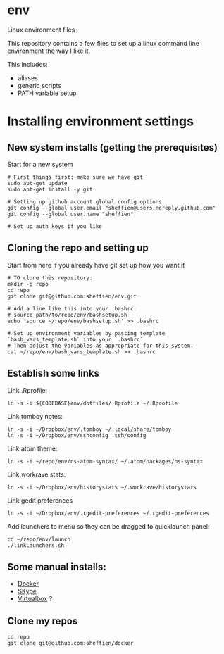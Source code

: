 # env
Linux environment files

This repository contains a few files to set up a linux command line environment the way I like it.

This includes:

* aliases
* generic scripts
* PATH variable setup


# Installing environment settings

## New system installs (getting the prerequisites)
Start for a new system

	# First things first: make sure we have git
	sudo apt-get update
	sudo apt-get install -y git
	
	# Setting up github account global config options
	git config --global user.email "sheffien@users.noreply.github.com"
	git config --global user.name "sheffien"
	
	# Set up auth keys if you like

## Cloning the repo and setting up
Start from here if you already have git set up how you want it

	# TO clone this repository:
	mkdir -p repo
	cd repo
	git clone git@github.com:sheffien/env.git

	# Add a line like this into your .bashrc:
	# source path/to/repo/env/bashsetup.sh
	echo 'source ~/repo/env/bashsetup.sh' >> .bashrc
	
	# Set up environment variables by pasting template `bash_vars_template.sh` into your `.bashrc`
	# Then adjust the variables as appropriate for this system.
	cat ~/repo/env/bash_vars_template.sh >> .bashrc

## Establish some links
Link .Rprofile:

	ln -s -i ${CODEBASE}env/dotfiles/.Rprofile ~/.Rprofile

Link tomboy notes:

	ln -s -i ~/Dropbox/env/.tomboy ~/.local/share/tomboy
	ln -s -i ~/Dropbox/env/sshconfig .ssh/config

Link atom theme:

	ln -s -i ~/repo/env/ns-atom-syntax/ ~/.atom/packages/ns-syntax

Link workrave stats:

	ln -s -i ~/Dropbox/env/historystats ~/.workrave/historystats

Link gedit preferences

	ln -s -i ~/Dropbox/env/.rgedit-preferences ~/.rgedit-preferences

Add launchers to menu so they can be dragged to quicklaunch panel:

	cd ~/repo/env/launch
	./linkLaunchers.sh

## Some manual installs:
* [Docker](https://docs.docker.com/installation/ubuntulinux/#installation)
* [SKype]()
* [Virtualbox]() ?

## Clone my repos
	cd repo
	git clone git@github.com:sheffien/docker


